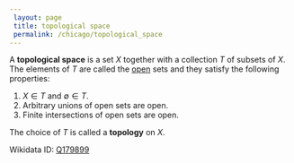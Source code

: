 ```yaml
---
 layout: page
 title: topological space
 permalink: /chicago/topological_space
---
```


A **topological space** is a set $X$ together with a collection $T$ of subsets of $X$. The elements of $T$ are called the [open](https://mathgloss.github.io/MathGloss/open) sets and they satisfy the following properties:
1. $X\in T$ and $\emptyset \in T$.
2. Arbitrary unions of open sets are open.
3. Finite intersections of open sets are open.

The choice of $T$ is called a **topology** on $X$.

Wikidata ID: [Q179899](https://www.wikidata.org/wiki/Q179899)
